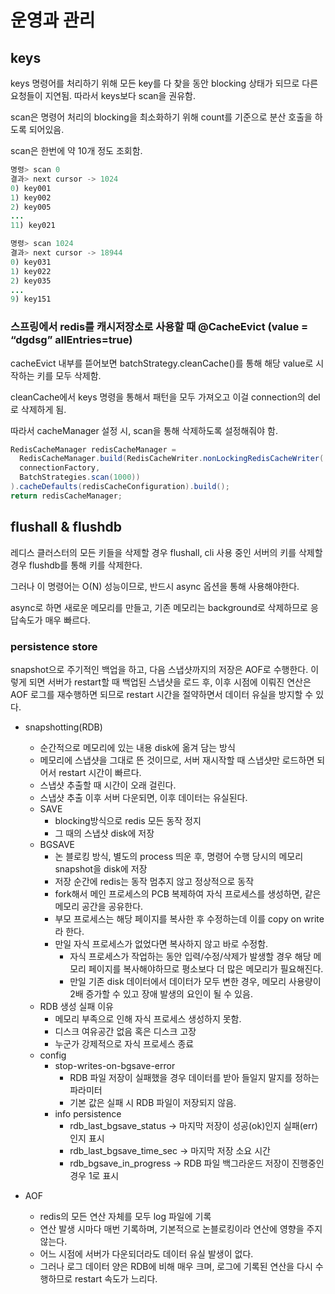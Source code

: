 # 운영과 관리

## keys

keys 명령어를 처리하기 위해 모든 key를 다 찾을 동안 blocking 상태가 되므로 다른 요청들이 지연됨. 따라서 keys보다 scan을 권유함.

scan은 명령어 처리의 blocking을 최소화하기 위해 count를 기준으로 분산 호출을 하도록 되어있음.

scan은 한번에 약 10개 정도 조회함.

```java
명령>	scan 0
결과>	next cursor -> 1024
0) key001
1) key002
2) key005
...
11) key021

명령>	scan 1024
결과>	next cursor -> 18944
0) key031
1) key022
2) key035
...
9) key151
```

### 스프링에서 redis를 캐시저장소로 사용할 때 @CacheEvict (value = “dgdsg” allEntries=true)

cacheEvict 내부를 뜯어보면 batchStrategy.cleanCache()를 통해 해당 value로 시작하는 키를 모두 삭제함.

cleanCache에서 keys 명령을 통해서 패턴을 모두 가져오고 이걸 connection의 del 로 삭제하게 됨.

따라서 cacheManager 설정 시, scan을 통해 삭제하도록 설정해줘야 함.

```java
RedisCacheManager redisCacheManager = 
  RedisCacheManager.build(RedisCacheWriter.nonLockingRedisCacheWriter(
  connectionFactory, 
  BatchStrategies.scan(1000))
).cacheDefaults(redisCacheConfiguration).build();
return redisCacheManager;
```

## flushall & flushdb

레디스 클러스터의 모든 키들을 삭제할 경우 flushall, cli 사용 중인 서버의 키를 삭제할 경우 flushdb를 통해 키를 삭제한다.

그러나 이 명령어는 O(N) 성능이므로, 반드시 async 옵션을 통해 사용해야한다.

async로 하면 새로운 메모리를 만들고, 기존 메모리는 background로 삭제하므로 응답속도가 매우 빠르다.

### persistence store

snapshot으로 주기적인 백업을 하고, 다음 스냅샷까지의 저장은 AOF로 수행한다. 이렇게 되면 서버가 restart할 때 백업된 스냅샷을 로드 후, 이후 시점에 이뤄진 연산은 AOF 로그를 재수행하면 되므로 restart 시간을 절약하면서 데이터 유실을 방지할 수 있다.

- snapshotting(RDB)
    - 순간적으로 메모리에 있는 내용 disk에 옮겨 담는 방식
    - 메모리에 스냅샷을 그대로 뜬 것이므로, 서버 재시작할 때 스냅샷만 로드하면 되어서 restart 시간이 빠르다.
    - 스냅샷 추출할 때 시간이 오래 걸린다.
    - 스냅샷 추출 이후 서버 다운되면, 이후 데이터는 유실된다.
    - SAVE
        - blocking방식으로 redis 모든 동작 정지
        - 그 때의 스냅샷 disk에 저장
    - BGSAVE
        - 논 블로킹 방식, 별도의 process 띄운 후, 명령어 수행 당시의 메모리 snapshot을 disk에 저장
        - 저장 순간에 redis는 동작 멈추지 않고 정상적으로 동작
        - fork해서 메인 프로세스의 PCB 복제하여 자식 프로세스를 생성하면, 같은 메모리 공간을 공유한다.
        - 부모 프로세스는 해당 페이지를 복사한 후 수정하는데 이를 copy on write라 한다.
        - 만일 자식 프로세스가 없었다면 복사하지 않고 바로 수정함.
            - 자식 프로세스가 작업하는 동안 입력/수정/삭제가 발생할 경우 해당 메모리 페이지를 복사해야하므로 평소보다 더 많은 메모리가 필요해진다.
            - 만일 기존 disk 데이터에서 데이터가 모두 변한 경우, 메모리 사용량이 2배 증가할 수 있고 장애 발생의 요인이 될 수 있음.
    - RDB 생성 실패 이유
        - 메모리 부족으로 인해 자식 프로세스 생성하지 못함.
        - 디스크 여유공간 없음 혹은 디스크 고장
        - 누군가 강제적으로 자식 프로세스 종료
    - config
        - stop-writes-on-bgsave-error
            - RDB 파일 저장이 실패했을 경우 데이터를 받아 들일지 말지를 정하는 파라미터
            - 기본 값은 실패 시 RDB 파일이 저장되지 않음.
        - info persistence
            - rdb_last_bgsave_status → 마지막 저장이 성공(ok)인지 실패(err)인지 표시
            - rdb_last_bgsave_time_sec → 마지막 저장 소요 시간
            - rdb_bgsave_in_progress → RDB 파일 백그라운드 저장이 진행중인 경우 1로 표시
        
- AOF
    - redis의 모든 연산 자체를 모두 log 파일에 기록
    - 연산 발생 시마다 매번 기록하며, 기본적으로 논블로킹이라 연산에 영향을 주지 않는다.
    - 어느 시점에 서버가 다운되더라도 데이터 유실 발생이 없다.
    - 그러나 로그 데이터 양은 RDB에 비해 매우 크며, 로그에 기록된 연산을 다시 수행하므로 restart  속도가 느리다.
